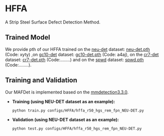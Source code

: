 # HFFA

A Strip Steel Surface Defect Detection Method.

## Trained Model

We provide pth of our HFFA trained  on the [neu-det](#) dataset: [neu-det.pth](#) (Code: xyty) ,on [gc10-det](#) dataset: [gc10-det.pth](#) (Code: a4aj), on the [cr7-det](#) dataset: [cr7-det.pth](#) (Code:........) and on the [spwd](#) dataset: [spwd.pth](#) (Code:........).

## Training and Validation

Our MAFDet is implemented based on the [mmdetection3.3.0](#).

- **Training (using NEU-DET dataset as an example):**
  
  ```bash
  python train.py configs/HFFA/hffa_r50_hgs_rem_fpn_NEU-DET.py
  ```

- **Validation (using NEU-DET dataset as an example):**
  
  ```bash
  python test.py configs/HFFA/hffa_r50_hgs_rem_fpn_NEU-DET.py
  ```
